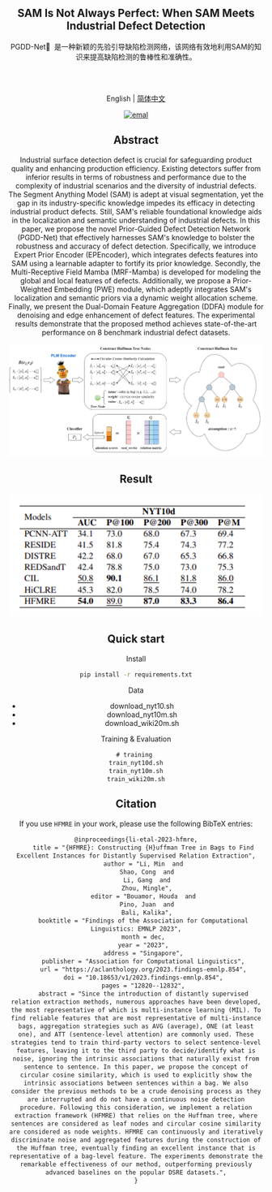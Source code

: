 ## 
<h2 align="center">SAM Is Not Always Perfect: When SAM Meets Industrial Defect Detection</h2>
<div align="center">
<p>PGDD-Net🚀 
是一种新颖的先验引导缺陷检测网络，该网络有效地利用SAM的知识来提高缺陷检测的鲁棒性和准确性。</p>
  <p>
    <a align="center" href="https://github.com/SuLemonTree/PGDD-Net" target="_blank">
    </a>
    <br><br>
  </p>


English | [简体中文](README_cn.md)
<p align="center">   
    <a href="mailto: 10431220602@stu.qlu.edu.cn">
        <img alt="emal" src="https://img.shields.io/badge/contact_me-email-yellow">
    </a>
</p>



## Abstract
<p>
Industrial surface detection defect is crucial for safeguarding product quality and enhancing production efficiency. Existing detectors suffer from inferior results in terms of robustness and performance due to the complexity of industrial scenarios and the diversity of industrial defects. The Segment Anything Model (SAM) is adept at visual segmentation, yet the gap in its industry-specific knowledge impedes its efficacy in detecting industrial product defects. Still, SAM's reliable foundational knowledge aids in the localization and semantic understanding of industrial defects. In this paper, we propose the novel Prior-Guided Defect Detection Network (PGDD-Net) that effectively harnesses SAM's knowledge to bolster the robustness and accuracy of defect detection. Specifically, we introduce Expert Prior Encoder (EPEncoder), which integrates defects features into SAM using a learnable adapter to fortify its prior knowledge. Secondly, the Multi-Receptive Field Mamba (MRF-Mamba) is developed for modeling the global and local features of defects. Additionally, we propose a Prior-Weighted Embedding (PWE) module, which adeptly integrates SAM's localization and semantic priors via a dynamic weight allocation scheme. Finally, we present the Dual-Domain Feature Aggregation (DDFA) module for denoising and edge enhancement of defect features. The experimental results demonstrate that the proposed method achieves state-of-the-art performance on 8 benchmark industrial defect datasets.</p>



<div align="center">
  <!-- <img src="https://github.com/qluinfo/HFMRE/blob/main/HFMRE_model.png" width=300 /> -->
  <img src="https://github.com/qluinfo/HFMRE/blob/main/HFMRE_model.png" width=800 >
</div>

## Result

<div align="center">
  <img src="https://github.com/qluinfo/HFMRE/blob/main/image.png" width=800 >
</div>


## Quick start


<summary>Install</summary>

```bash
pip install -r requirements.txt
```






<summary>Data</summary>

- download_nyt10.sh
- download_nyt10m.sh
- download_wiki20m.sh






<summary>Training & Evaluation</summary>

```shell
# training 
train_nyt10d.sh
train_nyt10m.sh
train_wiki20m.sh
```








## Citation
If you use `HFMRE` in your work, please use the following BibTeX entries:
```
@inproceedings{li-etal-2023-hfmre,
    title = "{HFMRE}: Constructing {H}uffman Tree in Bags to Find Excellent Instances for Distantly Supervised Relation Extraction",
    author = "Li, Min  and
      Shao, Cong  and
      Li, Gang  and
      Zhou, Mingle",
    editor = "Bouamor, Houda  and
      Pino, Juan  and
      Bali, Kalika",
    booktitle = "Findings of the Association for Computational Linguistics: EMNLP 2023",
    month = dec,
    year = "2023",
    address = "Singapore",
    publisher = "Association for Computational Linguistics",
    url = "https://aclanthology.org/2023.findings-emnlp.854",
    doi = "10.18653/v1/2023.findings-emnlp.854",
    pages = "12820--12832",
    abstract = "Since the introduction of distantly supervised relation extraction methods, numerous approaches have been developed, the most representative of which is multi-instance learning (MIL). To find reliable features that are most representative of multi-instance bags, aggregation strategies such as AVG (average), ONE (at least one), and ATT (sentence-level attention) are commonly used. These strategies tend to train third-party vectors to select sentence-level features, leaving it to the third party to decide/identify what is noise, ignoring the intrinsic associations that naturally exist from sentence to sentence. In this paper, we propose the concept of circular cosine similarity, which is used to explicitly show the intrinsic associations between sentences within a bag. We also consider the previous methods to be a crude denoising process as they are interrupted and do not have a continuous noise detection procedure. Following this consideration, we implement a relation extraction framework (HFMRE) that relies on the Huffman tree, where sentences are considered as leaf nodes and circular cosine similarity are considered as node weights. HFMRE can continuously and iteratively discriminate noise and aggregated features during the construction of the Huffman tree, eventually finding an excellent instance that is representative of a bag-level feature. The experiments demonstrate the remarkable effectiveness of our method, outperforming previously advanced baselines on the popular DSRE datasets.",
}
```
